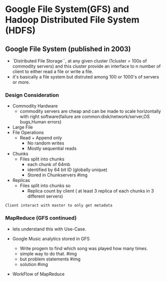 # Google File System(GFS) and Hadoop Distributed File System (HDFS)



## Google File System (published in 2003)

- `Distributed File Storage``, at any given cluster (1cluster = 100s of commodity servers) and this cluster provide an interface to n number of client to either read a file or write a file.
- it's basically a file system but distruted among 100 or 1000's of servers or more.

### Design Consideration
- Commodity Hardware
    - commodity servers are cheap and can be made to scale horizontally with right software(failure are common:disk/network/server,OS bugs,Human errors)
- Large File
- File Operations
    - Read + Append only
        - No random writes
        - Mostly sequential reads
- Chunks
    - Files split into chunks
        - each chunk of 64mb
        - identified by 64 bit ID (globally unique)
        - Stored in Chunkservers
    #img
- Replicas
    - Files split into chunks so
        - Replica count by client ( at least 3 replica of each chunks in 3 different servers)


```Client interact with master to only get metadata```




### MapReduce (GFS continued)

- lets understand this with Use-Case.

- Google Music analytics stored in GFS
    - Write progem to find which song was played how many times.
    - simple way to do that.
        #img
    - but problem statements
        #img
    - solution
        #img


- WorkFlow of MapReduce


